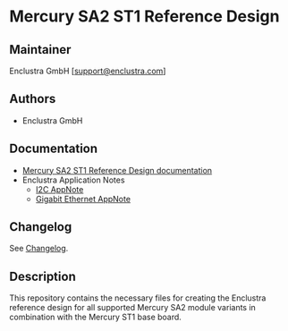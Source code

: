 # Mercury SA2 ST1 Reference Design

## Maintainer

Enclustra GmbH [support@enclustra.com]

## Authors

* Enclustra GmbH

## Documentation

* [Mercury SA2 ST1 Reference Design documentation](./doc/Mercury_SA2_ST1.pdf)
* Enclustra Application Notes
  - [I2C AppNote](https://github.com/enclustra/I2CAppNote)
  - [Gigabit Ethernet AppNote](https://github.com/enclustra/GigabitEthernetAppNote)

## Changelog
See [Changelog](changelog.md).

## Description
This repository contains the necessary files for creating the Enclustra reference design for all supported Mercury SA2 module variants in combination with the Mercury ST1 base board.
